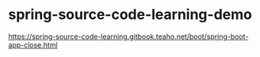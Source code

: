 # spring-source-code-learning-demo

https://spring-source-code-learning.gitbook.teaho.net/boot/spring-boot-app-close.html
